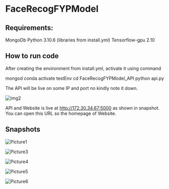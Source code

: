 ﻿# FaceRecogFYPModel
 

## Requirements:
  MongoDb
  Python	3.10.6 (libraries from install.yml)
  Tensorflow-gpu	2.10

## How to run code
  After creating the environment from install.yml, activate it using command

mongod
conda activate testEnv
cd FaceRecogFYPModel_API
python api.py


The API will be live on some IP and port no kindly note it down.

![img2](https://github.com/UsmanAsad87/FaceRecogFYPModel/assets/92229738/c8aa333c-a59a-4f9d-bc0d-be09f7548662)


API and Website is live at http://172.30.34.67:5000 as shown in snapshot. You can open this URL so the homepage of Website.

## Snapshots

![Picture1](https://github.com/UsmanAsad87/FaceRecogFYPModel/assets/92229738/2272dba4-d643-4570-a80e-815a4db98f60)

![Picture3](https://github.com/UsmanAsad87/FaceRecogFYPModel/assets/92229738/d6b4364a-32a3-45eb-b369-11b70efd4886)

![Picture4](https://github.com/UsmanAsad87/FaceRecogFYPModel/assets/92229738/d8724ef7-b84e-4115-b355-204735edddf9)

![Picture5](https://github.com/UsmanAsad87/FaceRecogFYPModel/assets/92229738/73305baf-38ba-4158-959a-1c8c73c3ef08)

![Picture6](https://github.com/UsmanAsad87/FaceRecogFYPModel/assets/92229738/e31cd319-7e57-448e-b25a-ed5b8c3de827)















